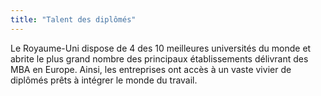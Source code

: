 ```yaml
---
title: "Talent des diplômés"
---
```

Le Royaume-Uni dispose de 4 des 10 meilleures universités du monde et abrite le plus grand nombre des principaux établissements délivrant des MBA en Europe. Ainsi, les entreprises ont accès à un vaste vivier de diplômés prêts à intégrer le monde du travail. 
